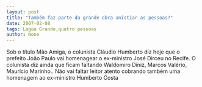 ```yaml
---
layout: post
title: "Também faz parte da grande obra anistiar as pessoas?"
date: 2007-02-08
tags: Lagoa Grande,quatro pessoas
author: None
---
```


Sob o título Mão Amiga, o colunista Cláudio Humberto diz hoje que o prefeito João Paulo vai homenagear o ex-ministro José Dirceu no Recife.
O colunista diz ainda que ficam faltando Waldomiro Diniz, Marcos Valério, Maurício Marinho..
Não vai faltar leitor atento cobrando também uma homenagem ao ex-ministro Humberto Costa 